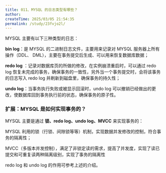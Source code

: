 ```yaml
---
title: 011、MYSQL 的日志类型有哪些？
author:
createTime: 2025/03/05 21:54:35
permalink: /study/23fvjo2l/
---
```


MYSQL 主要有以下三种类型的日志：

**bin log**：是 MYSQL 的二进制日志文件，主要用来记录对 MYSQL 服务器上所有操作（DDL、 DML），主要在事务提交后生成、可以用来恢复数据库数据；

**redo log** ：记录对数据库页的所做的修改，在实例崩溃重启时，可以通过 redo log 恢复未完成的事务，确保事务的一致性，另外当一个事务提交时，会将该事务的日志写入 redo log 并刷新到磁盘里，确保事务的持久性；

**undo log**：当事务执行失败或被显示回滚时，undo log 可以撤销已经做出的更改，使数据库回到事务执行前的状态，确保事务的原子性。



### **扩展：MYSQL 是如何实现事务的？**

MYSQL 主要是通过 **锁、redo log、undo log、MVCC** 来实现事务的：

MYSQL 利用的锁（行锁、间隙锁等等）机制，实现数据并发修改的控制，符合事务的隔离性；

MVCC（多版本并发控制），满足了非锁定读的需求，提高了并发度，实现了读已提交和可重复读两种隔离级别，实现了事务的隔离性

redo log 和 undo log 的作用可参考上述的介绍。